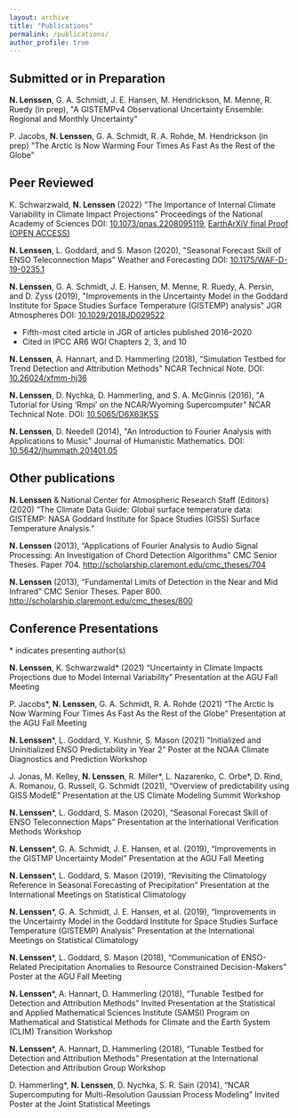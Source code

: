 ```yaml
---
layout: archive
title: "Publications"
permalink: /publications/
author_profile: true
---
```


<!-- {% if author.googlescholar %}
  You can also find my articles on <u><a href="{{author.googlescholar}}">my Google Scholar profile</a>.</u>
{% endif %}

{% include base_path %}

{% for post in site.publications reversed %}
  {% include archive-single.html %}
{% endfor %} -->

## Submitted or in Preparation 

**N. Lenssen**, G. A. Schmidt, J. E. Hansen, M. Hendrickson, M. Menne, R. Ruedy (in prep), "A GISTEMPv4 Observational Uncertainty Ensemble: Regional and Monthly Uncertainty"


P. Jacobs, **N. Lenssen**, G. A. Schmidt, R. A. Rohde, M. Hendrickson (in prep) "The Arctic Is Now Warming Four Times As Fast As the Rest of the Globe"

## Peer Reviewed

K. Schwarzwald, **N. Lenssen** (2022) "The Importance of Internal Climate Variability in Climate Impact Projections" Proceedings of the National Academy of Sciences DOI: [10.1073/pnas.2208095119](https://doi.org/10.1073/pnas.2208095119), [EarthArXiV final Proof (OPEN ACCESS)](https://eartharxiv.org/repository/view/4626/)

**N. Lenssen**, L. Goddard, and S. Mason (2020), "Seasonal Forecast Skill of ENSO Teleconnection Maps" Weather and Forecasting DOI: [10.1175/WAF-D-19-0235.1](https://doi.org/10.1175/WAF-D-19-0235.1)

**N. Lenssen**, G. A. Schmidt, J. E. Hansen, M. Menne, R. Ruedy, A. Persin, and D. Zyss (2019), "Improvements in the Uncertainty Model in the Goddard Institute for Space Studies Surface Temperature (GISTEMP) analysis" JGR Atmospheres DOI: [10.1029/2018JD029522](https://doi.org/10.1029/2018JD029522) 
* Fifth-most cited article in JGR of articles published 2016–2020
* Cited in IPCC AR6 WGI Chapters 2, 3, and 10

**N. Lenssen**, A. Hannart, and D. Hammerling (2018), "Simulation Testbed for Trend Detection and Attribution Methods" NCAR Technical Note. DOI: [10.26024/xfmm-hj36](https://doi.org/10.26024/xfmm-hj36) 

**N. Lenssen**, D. Nychka, D. Hammerling, and S. A. McGinnis (2016), "A Tutorial for Using ‘Rmpi’ on the NCAR/Wyoming Supercomputer" NCAR Technical Note. DOI: [10.5065/D6X63K5S](https://doi.org/10.5065/D6X63K5S) 

**N. Lenssen**, D. Needell (2014), "An Introduction to Fourier Analysis with Applications to Music" Journal of Humanistic Mathematics. DOI: [10.5642/jhummath.201401.05](https://doi.org/10.5642/jhummath.201401.05) 


## Other publications


**N. Lenssen** & National Center for Atmospheric Research Staff (Editors) (2020) “The Climate Data Guide: Global surface temperature data: GISTEMP: NASA Goddard Institute for Space Studies (GISS) Surface Temperature Analysis.”

**N. Lenssen** (2013), “Applications of Fourier Analysis to Audio Signal Processing: An Investigation of Chord Detection Algorithms” CMC Senior Theses. Paper 704. http://scholarship.claremont.edu/cmc_theses/704

**N. Lenssen** (2013), “Fundamental Limits of Detection in the Near and Mid Infrared” CMC Senior Theses. Paper 800. http://scholarship.claremont.edu/cmc_theses/800

## Conference Presentations

\* indicates presenting author(s)

**N. Lenssen**, K. Schwarzwald\* (2021) “Uncertainty in Climate Impacts Projections due to Model Internal Variability” Presentation at the AGU Fall Meeting

P. Jacobs\*, **N. Lenssen**, G. A. Schmidt, R. A. Rohde (2021) “The Arctic Is Now Warming Four Times As Fast As the Rest of the Globe” Presentation at the AGU Fall Meeting
                  
**N. Lenssen**\*, L. Goddard, Y. Kushnir, S. Mason (2021) “Initialized and Uninitialized ENSO Predictability in Year 2” Poster at the NOAA Climate Diagnostics and Prediction Workshop

J. Jonas, M. Kelley, **N. Lenssen**, R. Miller\*, L. Nazarenko, C. Orbe\*, D. Rind, A. Romanou, G. Russell, G. Schmidt (2021), “Overview of predictability using GISS ModelE” Presentation at the US Climate Modeling Summit Workshop

**N. Lenssen**\*, L. Goddard, S. Mason (2020), “Seasonal Forecast Skill of ENSO Teleconnection Maps” Presentation at the International Verification Methods Workshop

**N. Lenssen**\*, G. A. Schmidt, J. E. Hansen, et al. (2019), “Improvements in the GISTMP Uncertainty Model” Presentation at the AGU Fall Meeting

**N. Lenssen**\*, L. Goddard, S. Mason (2019), “Revisiting the Climatology Reference in Seasonal Forecasting of Precipitation” Presentation at the International Meetings on Statistical Climatology

**N. Lenssen**\*, G. A. Schmidt, J. E. Hansen, et al. (2019), “Improvements in the Uncertainty Model in the Goddard Institute for Space Studies Surface Temperature (GISTEMP) Analysis” Presentation at the International Meetings on Statistical Climatology

**N. Lenssen**\*, L. Goddard, S. Mason (2018), “Communication of ENSO-Related Precipitation Anomalies to Resource Constrained Decision-Makers” Poster at the AGU Fall Meeting

**N. Lenssen**\*, A. Hannart, D. Hammerling (2018), “Tunable Testbed for Detection and Attribution Methods” Invited Presentation at the Statistical and Applied Mathematical Sciences Institute (SAMSI) Program on Mathematical and Statistical Methods for Climate and the Earth System (CLIM) Transition Workshop

**N. Lenssen**\*, A. Hannart, D. Hammerling (2018), “Tunable Testbed for Detection and Attribution Methods” Presentation at the International Detection and Attribution Group Workshop

D. Hammerling\*, **N. Lenssen**, D. Nychka, S. R. Sain (2014), “NCAR Supercomputing for Multi-Resolution Gaussian Process Modeling” Invited Poster at the Joint Statistical Meetings


